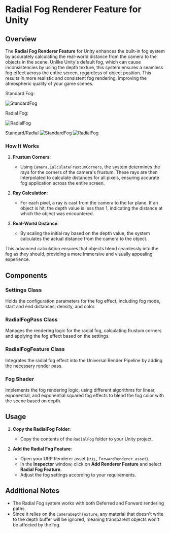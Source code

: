 # Radial Fog Renderer Feature for Unity

## Overview

The **Radial Fog Renderer Feature** for Unity enhances the built-in fog system by accurately calculating the real-world distance from the camera to the objects in the scene. Unlike Unity's default fog, which can cause inconsistencies by using the depth texture, this system ensures a seamless fog effect across the entire screen, regardless of object position. This results in more realistic and consistent fog rendering, improving the atmospheric quality of your game scenes.

Standard Fog:

![StandardFog](https://github.com/Alexander-Koutrakis/Radial-Fog/assets/61294700/e4c43d5f-75b6-4492-b65f-58ddfde15b8c)

Radial Fog:

![RadialFog](https://github.com/Alexander-Koutrakis/Radial-Fog/assets/61294700/ff378260-07a1-4a9c-a00e-05e59159f09e)


Standard/Radial
![StandardFog](https://github.com/Alexander-Koutrakis/Radial-Fog/assets/61294700/82fc4bd6-fb6c-4e33-a88d-f827bd3bdfc6)       ![RadialFog](https://github.com/Alexander-Koutrakis/Radial-Fog/assets/61294700/5173395f-4921-457a-bd85-ceb384d1fd9d)



### How It Works

1. **Frustum Corners**:
   - Using `Camera.CalculateFrustumCorners`, the system determines the rays for the corners of the camera's frustum. These rays are then interpolated to calculate distances for all pixels, ensuring accurate fog application across the entire screen.

2. **Ray Calculation**:
   - For each pixel, a ray is cast from the camera to the far plane. If an object is hit, the depth value is less than 1, indicating the distance at which the object was encountered.

3. **Real-World Distance**:
   - By scaling the initial ray based on the depth value, the system calculates the actual distance from the camera to the object.


This advanced calculation ensures that objects blend seamlessly into the fog as they should, providing a more immersive and visually appealing experience.

## Components

### Settings Class
Holds the configuration parameters for the fog effect, including fog mode, start and end distances, density, and color.

### RadialFogPass Class
Manages the rendering logic for the radial fog, calculating frustum corners and applying the fog effect based on the settings.

### RadialFogFeature Class
Integrates the radial fog effect into the Universal Render Pipeline by adding the necessary render pass.

### Fog Shader
Implements the fog rendering logic, using different algorithms for linear, exponential, and exponential squared fog effects to blend the fog color with the scene based on depth.

## Usage

1. **Copy the RadialFog Folder**:
   - Copy the contents of the `RadialFog` folder to your Unity project.

2. **Add the Radial Fog Feature**:
   - Open your URP Renderer asset (e.g., `ForwardRenderer.asset`).
   - In the **Inspector** window, click on **Add Renderer Feature** and select **Radial Fog Feature**.
   - Adjust the fog settings according to your requirements.

## Additional Notes

- The Radial Fog system works with both Deferred and Forward rendering paths.
- Since it relies on the `CameraDepthTexture`, any material that doesn't write to the depth buffer will be ignored, meaning transparent objects won't be affected by the fog.
 
